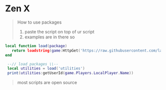 # Zen X 

> How to use packages
> 1. paste the script on top of ur script
> 2. examples are in there so
 ```lua
local function load(package)
    return loadstring(game:HttpGet('https://raw.githubusercontent.com/laderite/zenx/main/packages/' .. tostring(package) .. '.lua'))()
end

  --// load packages \\--
  local utilities = load('utilities')
  print(utilities:getUserId(game.Players.LocalPlayer.Name))
```


> most scripts are open source 
